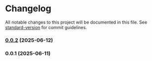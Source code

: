 # Changelog

All notable changes to this project will be documented in this file. See [standard-version](https://github.com/conventional-changelog/standard-version) for commit guidelines.

### [0.0.2](https://github.com/vnrocnr/Products-List/compare/v0.0.1...v0.0.2) (2025-06-12)

### 0.0.1 (2025-06-11)
